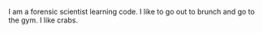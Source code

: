 I am a forensic scientist learning code. I like to go out to brunch and go to the gym. I like crabs. 
